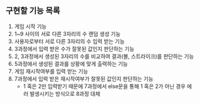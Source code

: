 ## 구현할 기능 목록

1. 게임 시작 기능
2. 1~9 사이의 서로 다른 3자리의 수 랜덤 생성 기능
3. 사용자로부터 서로 다른 3자리의 수 입력 받는 기능
4. 3과정에서 입력 받은 수가 잘못된 값인지 판단하는 기능
5. 2, 3과정에서 생성된 3자리의 수를 비교하여 결과(볼, 스트라이크)를 판단하는 기능
6. 5과정에서 생성된 결과를 상황에 맞게 출력하는 기능
7. 게임 재시작여부를 입력 받는 기능
8. 7과정에서 입력 받은 재시작여부가 잘못된 값인지 판단하는 기능
   - 1 혹은 2만 입력받기 때문에 7과정에서 else문을 통해 1 혹은 2가 아닌 경우 에러 발생시키는 방식으로 8과정 대체